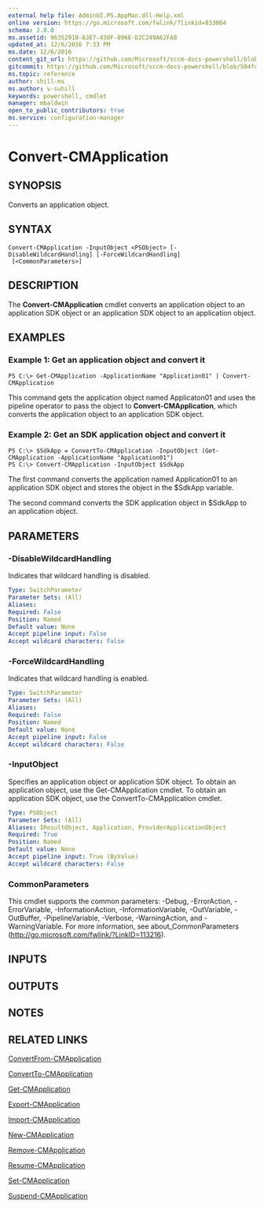 ```yaml
---
external help file: AdminUI.PS.AppMan.dll-Help.xml
online version: https://go.microsoft.com/fwlink/?linkid=833864
schema: 2.0.0
ms.assetid: 96352910-63E7-438F-896E-D2C249A62FA8
updated_at: 12/6/2016 7:33 PM
ms.date: 12/6/2016
content_git_url: https://github.com/Microsoft/sccm-docs-powershell/blob/master/sccm-cmdlets/ConfigurationManager/vlatest/Convert-CMApplication.md
gitcommit: https://github.com/Microsoft/sccm-docs-powershell/blob/504fd5ae0c4dcc14877d18b3f201f0c5172688ce/sccm-cmdlets/ConfigurationManager/vlatest/Convert-CMApplication.md
ms.topic: reference
author: shill-ms
ms.author: v-suhill
keywords: powershell, cmdlet
manager: mbaldwin
open_to_public_contributors: true
ms.service: configuration-manager
---
```


# Convert-CMApplication

## SYNOPSIS
Converts an application object.

## SYNTAX

```
Convert-CMApplication -InputObject <PSObject> [-DisableWildcardHandling] [-ForceWildcardHandling]
 [<CommonParameters>]
```

## DESCRIPTION
The **Convert-CMApplication** cmdlet converts an application object to an application SDK object or an application SDK object to an application object.

## EXAMPLES

### Example 1: Get an application object and convert it
```
PS C:\> Get-CMApplication -ApplicationName "Application01" | Convert-CMApplication
```

This command gets the application object named Applicaton01 and uses the pipeline operator to pass the object to **Convert-CMApplication**, which converts the application object to an application SDK object.

### Example 2: Get an SDK application object and convert it
```
PS C:\> $SdkApp = ConvertTo-CMApplication -InputObject (Get-CMApplication -ApplicationName "Application01")
PS C:\> Convert-CMApplication -InputObject $SdkApp
```

The first command converts the application named Application01 to an application SDK object and stores the object in the $SdkApp variable.

The second command converts the SDK application object in $SdkApp to an application object.

## PARAMETERS

### -DisableWildcardHandling
Indicates that wildcard handling is disabled.

```yaml
Type: SwitchParameter
Parameter Sets: (All)
Aliases: 
Required: False
Position: Named
Default value: None
Accept pipeline input: False
Accept wildcard characters: False
```

### -ForceWildcardHandling
Indicates that wildcard handling is enabled.

```yaml
Type: SwitchParameter
Parameter Sets: (All)
Aliases: 
Required: False
Position: Named
Default value: None
Accept pipeline input: False
Accept wildcard characters: False
```

### -InputObject
Specifies an application object or application SDK object.
To obtain an application object, use the Get-CMApplication cmdlet.
To obtain an application SDK object, use the ConvertTo-CMApplication cmdlet.

```yaml
Type: PSObject
Parameter Sets: (All)
Aliases: IResultObject, Application, ProviderApplicationObject
Required: True
Position: Named
Default value: None
Accept pipeline input: True (ByValue)
Accept wildcard characters: False
```

### CommonParameters
This cmdlet supports the common parameters: -Debug, -ErrorAction, -ErrorVariable, -InformationAction, -InformationVariable, -OutVariable, -OutBuffer, -PipelineVariable, -Verbose, -WarningAction, and -WarningVariable. For more information, see about_CommonParameters (http://go.microsoft.com/fwlink/?LinkID=113216).

## INPUTS

## OUTPUTS

## NOTES

## RELATED LINKS

[ConvertFrom-CMApplication](xref:ConfigurationManager/vlatest/ConvertFrom-CMApplication.md)

[ConvertTo-CMApplication](xref:ConfigurationManager/vlatest/ConvertTo-CMApplication.md)

[Get-CMApplication](xref:ConfigurationManager/vlatest/Get-CMApplication.md)

[Export-CMApplication](xref:ConfigurationManager/vlatest/Export-CMApplication.md)

[Import-CMApplication](xref:ConfigurationManager/vlatest/Import-CMApplication.md)

[New-CMApplication](xref:ConfigurationManager/vlatest/New-CMApplication.md)

[Remove-CMApplication](xref:ConfigurationManager/vlatest/Remove-CMApplication.md)

[Resume-CMApplication](xref:ConfigurationManager/vlatest/Resume-CMApplication.md)

[Set-CMApplication](xref:ConfigurationManager/vlatest/Set-CMApplication.md)

[Suspend-CMApplication](xref:ConfigurationManager/vlatest/Suspend-CMApplication.md)


